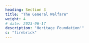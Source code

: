 ```yaml
---
heading: Section 3
title: "The General Welfare"
weight: 4
# date: 2023-06-17
description: "Heritage Foundation'"
c: "firebrick"
---
```


